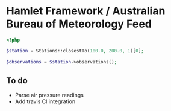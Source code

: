 # Hamlet Framework / Australian Bureau of Meteorology Feed

```php
<?php

$station = Stations::closestTo(100.0, 200.0, 1)[0];

$observations = $station->observations();
```

## To do

- Parse air pressure readings
- Add travis CI integration
